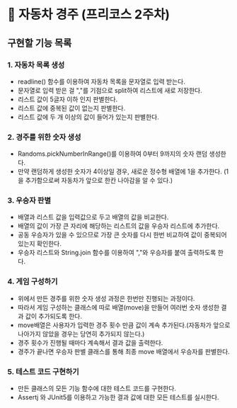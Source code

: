 # 🚗 자동차 경주 (프리코스 2주차)

## 구현할 기능 목록

### 1. 자동차 목록 생성

- readline() 함수를 이용하여 자동차 목록을 문자열로 입력 받는다.
- 문자열로 입력 받은 걸 ","를 기점으로 split하여 리스트에 새로 저장한다.
- 리스트 값이 5글자 이하 인지 판별한다.
- 리스트 값에 중복된 값이 없는지 판별한다.
- 리스트 값에 두 개 이상의 값이 들어가 있는지 판별한다.

### 2. 경주를 위한 숫자 생성

- Randoms.pickNumberInRange()를 이용하여 0부터 9까지의 숫자 랜덤 생성한다.
- 만약 랜덤하게 생성한 숫자가 4이상일 경우, 새로운 정수형 배열에 1을 추가한다.
  (1을 추가함으로써 자동차가 앞으로 한칸 나아감을 알 수 있다.)

### 3. 우승자 판별

- 배열과 리스트 값을 입력값으로 두고 배열의 값을 비교한다.
- 배열의 값이 가장 큰 자리에 해당하는 리스트의 값을 우승자 리스트에 추가한다.
- 공동 우승자가 있을 수 있으므로 가장 큰 숫자를 다시 한번 비교하여 값이 중복되어 있는지 확인한다.
- 우승자 리스트와 String.join 함수를 이용하여 ","와 우승자를 붙여 출력하도록 한다.

### 4. 게임 구성하기

- 위에서 만든 경주를 위한 숫자 생성 과정은 한번만 진행되는 과정이다.
- 따라서 게임 구성하는 클래스에 따로 배열(move)을 만들어 여러번 숫자 생성한 결과 값이 추가되도록 한다.
- move배열은 사용자가 입력한 경주 횟수 만큼 값이 계속 추가된다.(자동차가 앞으로 나아가지 않았을 경우는 당연히 추가되지 않는다.)
- 경주 횟수가 진행될 때마다 계속해서 결과 값을 출력한다.
- 경주가 끝나면 우승자 판별 클래스를 통해 최종 move 배열에서 우승자를 판별한다.

### 5. 테스트 코드 구현하기

- 만든 클래스의 모든 기능 함수에 대한 테스트 코드를 구현한다.
- Assertj 와 JUnit5를 이용하고 가능한 결과 값에 대한 모든 테스트를 실시한다.
